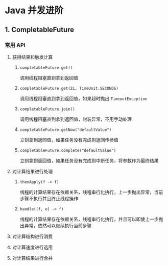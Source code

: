 # Java 并发进阶

## 1. CompletableFuture

### 常用 API

1. 获得结果和触发计算

   1. `completableFuture.get()`

      调用线程阻塞直到拿到返回值

   2. `completableFuture.get(2L, TimeUnit.SECONDS)`

      调用线程阻塞直到拿到返回值，如果超时抛出 `TimeoutException`

   3. `completableFuture.join()`

      调用线程阻塞直到拿到返回值，封装异常，不用手动处理

   4. `completableFuture.getNow("defaultValue")`

      立刻拿到返回值，如果任务没有完成则返回传参值

   5. `completableFuture.complete("defaultValue")`

      立刻拿到返回值，如果任务没有完成则中断任务，将参数作为最终结果

2. 对计算结果进行处理

   1. `thenApply(f -> f)` 

      线程的计算结果存在依赖关系，线程串行化执行，上一步抛出异常，当前步骤不执行并且终止线程操作

   2. `handle((f, e) -> f)`

      线程的计算结果存在依赖关系，线程串行化执行，并且可以即使上一步抛出异常，依然可以继续执行当前步骤

3. 对计算结构进行消费

4. 对计算速度进行选用

5. 对计算结果进行合并


